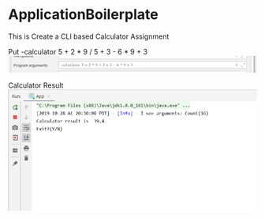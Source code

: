 # ApplicationBoilerplate
This is Create a CLI based Calculator Assignment

Put -calculator 5 + 2 * 9 / 5 + 3 - 6 * 9 + 3
![Alt text](gitREADMEImg/calculatorArg.png?raw=true "-runtest 5")

Calculator Result
![Alt text](gitREADMEImg/CalculatorResult.png?raw=true "-runtest 5")
